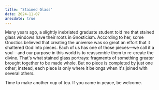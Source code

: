```yaml
---
title: "Stained Glass"
date: 2024-11-07
anecdote: true
---
```


Many years ago,
a slightly inebriated graduate student told me that
stained glass windows have their roots in Gnosticism.
According to her,
some Gnostics believed that creating the universe was so great an effort
that it shattered God into pieces.
Each of us has one of those pieces—we call it a soul—and
our purpose in this world is to reassemble them to re-create the divine.
That's what stained glass portrays:
fragments of something greater brought together to be made whole.
But no piece is completed by just one other;
instead,
each piece is only where it belongs when it's joined with several others.

Time to make another cup of tea.
If you came in peace, be welcome.
